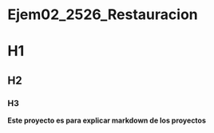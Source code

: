 # Ejem02_2526_Restauracion

# H1
## H2
### H3
**Este proyecto es para explicar markdown de los proyectos**
